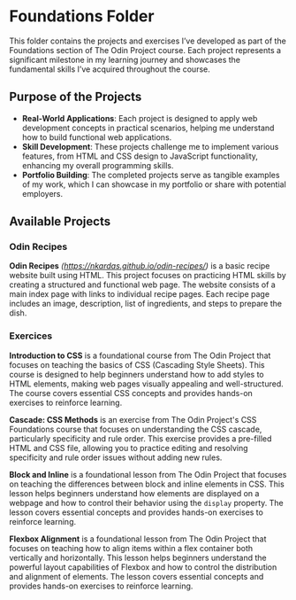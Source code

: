 # Foundations Folder

This folder contains the projects and exercises I’ve developed as part of the Foundations section of The Odin Project course. Each project represents a significant milestone in my learning journey and showcases the fundamental skills I’ve acquired throughout the course.

## Purpose of the Projects

- **Real-World Applications**: Each project is designed to apply web development concepts in practical scenarios, helping me understand how to build functional web applications.
- **Skill Development**: These projects challenge me to implement various features, from HTML and CSS design to JavaScript functionality, enhancing my overall programming skills.
- **Portfolio Building**: The completed projects serve as tangible examples of my work, which I can showcase in my portfolio or share with potential employers.

## Available Projects

### Odin Recipes

**Odin Recipes** *(https://nkardas.github.io/odin-recipes/)* is a basic recipe website built using HTML. This project focuses on practicing HTML skills by creating a structured and functional web page. The website consists of a main index page with links to individual recipe pages. Each recipe page includes an image, description, list of ingredients, and steps to prepare the dish.

### Exercices

**Introduction to CSS** is a foundational course from The Odin Project that focuses on teaching the basics of CSS (Cascading Style Sheets). This course is designed to help beginners understand how to add styles to HTML elements, making web pages visually appealing and well-structured. The course covers essential CSS concepts and provides hands-on exercises to reinforce learning.

**Cascade: CSS Methods** is an exercise from The Odin Project's CSS Foundations course that focuses on understanding the CSS cascade, particularly specificity and rule order. This exercise provides a pre-filled HTML and CSS file, allowing you to practice editing and resolving specificity and rule order issues without adding new rules.

**Block and Inline** is a foundational lesson from The Odin Project that focuses on teaching the differences between block and inline elements in CSS. This lesson helps beginners understand how elements are displayed on a webpage and how to control their behavior using the `display` property. The lesson covers essential concepts and provides hands-on exercises to reinforce learning.

**Flexbox Alignment** is a foundational lesson from The Odin Project that focuses on teaching how to align items within a flex container both vertically and horizontally. This lesson helps beginners understand the powerful layout capabilities of Flexbox and how to control the distribution and alignment of elements. The lesson covers essential concepts and provides hands-on exercises to reinforce learning.